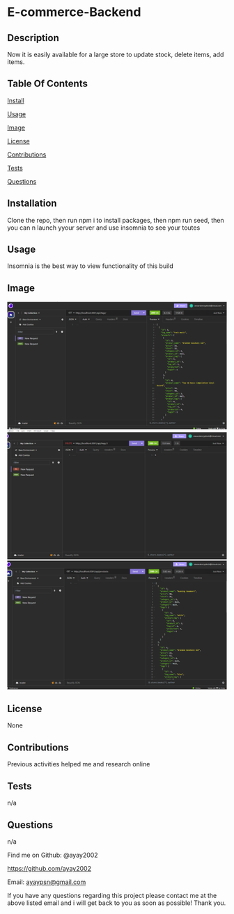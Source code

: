  
<h1>E-commerce-Backend</h1>

<h2>Description</h2>
Now it is easily available for a large store to update stock, delete items, add items.

<h2>Table Of Contents</h2>

<a href='#install'>Install</a>

<a href='#usage'>Usage</a>

<a href ='#image'>Image</a>

<a href ='#license'>License</a>

<a href ='#contributions'>Contributions</a>

<a href ='#tests'>Tests</a>

<a href='#questions'>Questions</a>



<h2 id='install'>Installation</h2>
Clone the repo, then run npm i to install packages, then npm run seed, then you can n launch yyour server and use insomnia to see your toutes

<h2 id='usage'>Usage</h2>Insomnia is the best way to view functionality of this build

<h2 id='image'>Image</h2

![get tags](./Assets/Screenshot%202023-12-22%20160706.png)
![delete tags](./Assets/Screenshot%202023-12-22%20160738.png)
![get products](./Assets/Screenshot%202023-12-22%20160810.png)


<h2 id='license'>License</h2>None

<h2 id='contributions'>Contributions</h2>Previous activities helped me and research online

<h2 id='tests'>Tests</h2>n/a

<h2 id='questions'>Questions</h2>n/a

Find me on Github: @ayay2002

https://github.com/ayay2002

Email: ayaypsn@gmail.com

If you have any questions regarding this project please contact me at the above listed email and i will get back to you as soon as possible! Thank you.
